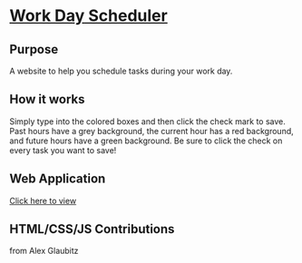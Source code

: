 # [Work Day Scheduler](https://qlaub.github.io/Work-Day-Scheduler/)

## Purpose
A website to help you schedule tasks during your work day.

## How it works
Simply type into the colored boxes and then click the check mark to save. Past hours have a grey background, the current hour has a red background, and future hours have a green background. Be sure to click the check on every task you want to save!

## Web Application
[Click here to view](https://qlaub.github.io/Work-Day-Scheduler/)



## HTML/CSS/JS Contributions
from Alex Glaubitz